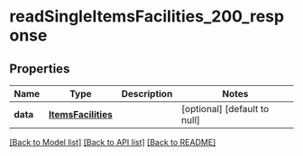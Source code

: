 # readSingleItemsFacilities_200_response

## Properties
Name | Type | Description | Notes
------------ | ------------- | ------------- | -------------
**data** | [**ItemsFacilities**](.md) |  | [optional] [default to null]

[[Back to Model list]](../README.md#documentation-for-models) [[Back to API list]](../README.md#documentation-for-api-endpoints) [[Back to README]](../README.md)



